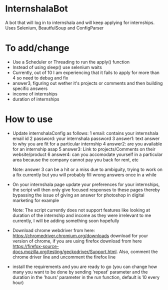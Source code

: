 # InternshalaBot
A bot that will log in to internshala and will keep applying for internships. Uses Selenium, BeautfulSoup and ConfigParser


# To add/change
- Use a Scheduler or Threading to run the apply() function
- Instead of using sleep() use selenium waits
- Currently, out of 10 I am experiencing that it fails to apply for more than 4 so need to debug and fix
- answer3, figuring out wether it's projects or comments and then building specific answers
- income of internships
- duration of internships

# How to use

- Update internshalaConfig as follows:
   1 email: contains your internshala email id
   2 password: your internshala password
   3 answer1: text answer to why you are fit for a particular internship
   4 answer2: are you available for an internship asap
   5 answer3: Link to projects/Comments on their website/product
   6 answer4: can you accomodate yourself in a particular area because the company cannot pay you back for rent, etc
   
   Note: answer 3 can be a hit or a miss due to ambiguity, trying to work on a fix currently but you will probably fill wrong answers once in a while
   
- On your internshala page update your preferences for your internships, the script will then only give focused responses to these pages thereby bypassing the issue of giving an answer for photoshop in digital marketing for example

   Note: The script currently does not support features like looking at duration of the internship and income as they were irrelevant to me currently, I will be adding something soon hopefully
   
- Download chrome webdriver from here: https://chromedriver.chromium.org/downloads download for your version of chrome, if you are using firefox download from here https://firefox-source-docs.mozilla.org/testing/geckodriver/Support.html. 
  Also, comment the chrome driver line and uncomment the firefox line

- install the requirements and you are ready to go (you can change how many you want to be done by sending 'repeat' parameter and the duration in the 'hours' parameter in the run function, default is 10 every hour)
